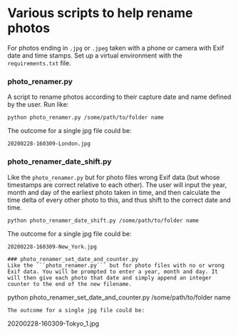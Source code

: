 # Various scripts to help rename photos
For photos ending in ```.jpg``` or ```.jpeg``` taken with a phone or camera with Exif date and time stamps.
Set up a virtual environment with the ```requirements.txt``` file. 

### photo_renamer.py
A script to rename photos according to their capture date and name defined by the user. Run like:

```
python photo_renamer.py /some/path/to/folder name
```
The outcome for a single jpg file could be:
```
20200228-160309-London.jpg
```

### photo_renamer_date_shift.py
Like the ```photo_renamer.py```	but for	photo files wrong Exif data (but whose timestamps are correct relative to each other). The user will input the year, month and day of the earliest photo taken in time, and then calculate the time delta of every other photo to this, and thus shift to the correct date and time.  

```
python photo_renamer_date_shift.py /some/path/to/folder name
```
The outcome for a single jpg file could be:
```
20200228-160309-New_York.jpg

### photo_renamer_set_date_and_counter.py
Like the ```photo_renamer.py``` but for photo files with no or wrong Exif data. You will be prompted to enter a year, month and day. It will then give each photo that date and simply append an integer counter to the end of the new filename.

```
python photo_renamer_set_date_and_counter.py /some/path/to/folder name
```
The outcome for a single jpg file could be:
```
20200228-160309-Tokyo_1.jpg
```
